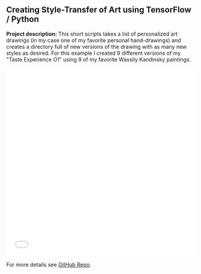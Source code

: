 ## Creating Style-Transfer of Art using TensorFlow / Python 
**Project description:** This short scripts takes a list of personalized art drawings (in my case one of my favorite personal hand-drawings) and creates a directory full of new versions of the drawing with as many new styles as desired. For this example I created 9 different versions of my "Taste Experience O1" using 9 of my favorite Wassily Kandinsky paintings. 

<iframe src="images/US_City_Isochrones.html" style="width:100%;height:500px;" frameborder="0" webkitallowfullscreen mozallowfullscreen allowfullscreen></iframe>

For more details see [GitHub Repo](https://github.com/codywittenkeller/US_City_Isochrones).
